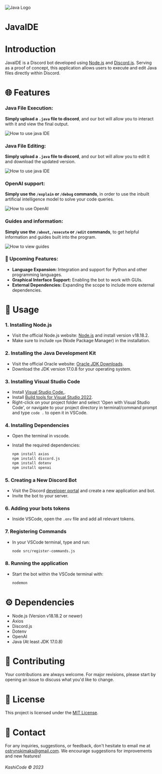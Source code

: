 ![Java Logo](https://i.imgur.com/D1Qwyww.png)

# JavaIDE

# Introduction
JavaIDE is a Discord bot developed using [Node.js](https://nodejs.org/) and [Discord.js](https://discord.js.org/). Serving as a proof of concept, this application allows users to execute and edit Java files directly within Discord.

# 🌐 Features

### Java File Execution:
**Simply upload a `.java` file to discord**, and our bot will allow you to interact with it and view the final output.


![How to use java IDE](https://i.imgur.com/qK5fL96.gif)

### Java File Editing:
**Simply upload a `.java` file to discord**, and our bot will allow you to edit it and download the updated version.

![How to use java IDE](https://i.imgur.com/v55EY8P.gif)

### OpenAI support:
**Simply use the `/explain` or `/debug` commands**, in order to use the inbuilt artificial intelligence model to solve your code queries.


![How to use OpenAI](https://i.imgur.com/eylnO76.gif)

### Guides and information:
**Simply use the `/about`, `/execute` or `/edit` commands**, to get helpful information and guides built into the program.


![How to view guides](https://i.imgur.com/YrqVxEG.gif)


### 🚀 Upcoming Features:
- **Language Expansion:** Integration and support for Python and other programming languages.
- **Graphical Interface Support:** Enabling the bot to work with GUIs.
- **External Dependencies:** Expanding the scope to include more external dependencies.

# 📌 Usage

### 1. Installing Node.js

- Visit the official Node.js website: [Node.js](https://nodejs.org/) and install version v18.18.2.
-  Make sure to include `npm` (Node Package Manager) in the installation.

### 2. Installing the Java Development Kit

- Visit the official Oracle website: [Oracle JDK Downloads](https://www.oracle.com/java/technologies/javase-jdk15-downloads.html).
- Download the JDK version 17.0.8 for your operating system.

### 3. Installing Visual Studio Code

- Install [Visual Studio Code.](https://code.visualstudio.com/).
- Install [Build tools for Visual Studio 2022](https://visualstudio.microsoft.com/downloads/?q=build+tools).
- Right-click on your project folder and select 'Open with Visual Studio Code', or navigate to your project directory in terminal/command prompt and type `code .` to open it in VSCode.

### 4. Installing Dependencies

- Open the terminal in vscode.
- Install the required dependencies:

   ```bash
   npm install axios
   npm install discord.js
   npm install dotenv
   npm install openai
   ```

### 5. Creating a New Discord Bot

- Visit the Discord [developer portal](https://discord.com/developers/applications) and create a new application and bot.
- Invite the bot to your server.


### 6. Adding your bots tokens

- Inside VSCode, open the `.env` file and add all relevant tokens.

### 7. Registering Commands

- In your VSCode terminal, type and run:
  
     ```bash
     node src/register-commands.js
     ```

### 8. Running the application

- Start the bot within the VSCode terminal with:

     ```bash
     nodemon
     ```

# ⚙ Dependencies
- Node.js (Version v18.18.2 or newer)
- Axios
- Discord.js
- Dotenv
- OpenAI
- Java (At least JDK 17.0.8)

# 📝 Contributing
Your contributions are always welcome. For major revisions, please start by opening an issue to discuss what you'd like to change.

# 📜 License
This project is licensed under the [MIT License](https://opensource.org/licenses/MIT).

# 💼 Contact
For any inquiries, suggestions, or feedback, don't hesitate to email me at [ostrynskimaks@gmail.com](mailto:ostrynskimaks@gmail.com).
We encourage suggestions for improvements and new features!

###### KashiCode © 2023








